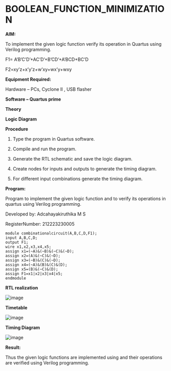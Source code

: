 # BOOLEAN_FUNCTION_MINIMIZATION

**AIM:**

To implement the given logic function verify its operation in Quartus using Verilog programming.

F1= A’B’C’D’+AC’D’+B’CD’+A’BCD+BC’D 

F2=xy’z+x’y’z+w’xy+wx’y+wxy

**Equipment Required:**

Hardware – PCs, Cyclone II , USB flasher

**Software – Quartus prime**

**Theory**

**Logic Diagram**

**Procedure**

1.	Type the program in Quartus software.

2.	Compile and run the program.

3.	Generate the RTL schematic and save the logic diagram.

4.	Create nodes for inputs and outputs to generate the timing diagram.

5.	For different input combinations generate the timing diagram.


**Program:**

Program to implement the given logic function and to verify its operations in quartus using Verilog programming. 

Developed by: Adcahayakiruthika M S

RegisterNumber: 212223230005
```
module combinationalcircuit(A,B,C,D,F1);
input A,B,C,D;
output F1;
wire x1,x2,x3,x4,x5;
assign x1=(~A)&(~B)&(~C)&(~D);
assign x2=(A)&(~C)&(~D);
assign x3=(~B)&(C)&(~D);
assign x4=(~A)&(B)&(C)&(D);
assign x5=(B)&(~C)&(D);
assign F1=x1|x2|x3|x4|x5;
endmodule
```

**RTL realization**

![image](https://github.com/Adchayakiruthika18/BOOLEAN_FUNCTION_MINIMIZATION/assets/147139995/24c987ff-f7a7-4416-8b33-c7b8f488d380)

**Timetable**

![image](https://github.com/Adchayakiruthika18/BOOLEAN_FUNCTION_MINIMIZATION/assets/147139995/0e5bb7e2-0035-44eb-ac54-de1087708a01)

**Timing Diagram**

![image](https://github.com/Adchayakiruthika18/BOOLEAN_FUNCTION_MINIMIZATION/assets/147139995/3f87a322-8dd5-4460-9cb8-392acb26434c)

**Result:**

Thus the given logic functions are implemented using and their operations are verified using Verilog programming.

